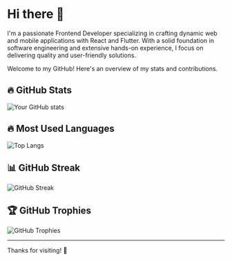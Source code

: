 # Hi there 👋

I'm a passionate Frontend Developer specializing in crafting dynamic web and mobile applications with React and Flutter. With a solid foundation in software engineering and extensive hands-on experience, I focus on delivering quality and user-friendly solutions.

Welcome to my GitHub! Here's an overview of my stats and contributions.  

## 🔥 GitHub Stats

![Your GitHub stats](https://github-readme-stats.vercel.app/api?username=yourusername&show_icons=true&theme=tokyonight)

## 🔥 Most Used Languages

![Top Langs](https://github-readme-stats.vercel.app/api/top-langs/?username=yourusername&layout=compact&theme=tokyonight)

## 📊 GitHub Streak

![GitHub Streak](https://github-readme-streak-stats.herokuapp.com/?user=yourusername&theme=tokyonight)

## 🏆 GitHub Trophies

![GitHub Trophies](https://github-profile-trophy.vercel.app/?username=yourusername&theme=onestar)

---

Thanks for visiting! 🚀
